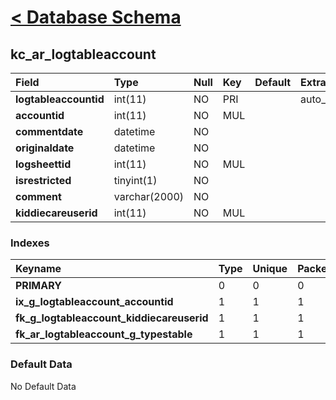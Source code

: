 # [< Database Schema](DatabaseSchema.md) #

## kc\_ar\_logtableaccount ##
| **Field** | Type | Null | Key | Default | Extra | Comment |
|:----------|:-----|:-----|:----|:--------|:------|:--------|
| **logtableaccountid** | int(11) | NO   | PRI |         | auto\_increment |         |
| **accountid** | int(11) | NO   | MUL |         |       |         |
| **commentdate** | datetime | NO   |     |         |       |         |
| **originaldate** | datetime | NO   |     |         |       |         |
| **logsheettid** | int(11) | NO   | MUL |         |       |         |
| **isrestricted** | tinyint(1) | NO   |     |         |       |         |
| **comment** | varchar(2000) | NO   |     |         |       |         |
| **kiddiecareuserid** | int(11) | NO   | MUL |         |       |         |


### Indexes ###
| **Keyname** | Type | Unique | Packed | Column | Seq | Cardinality | Collation | Null | Comment |
|:------------|:-----|:-------|:-------|:-------|:----|:------------|:----------|:-----|:--------|
| **PRIMARY** | 0    | 0      | 0      | logtableaccountid | 1   | 0           | A         | 0    | 0       |
| **ix\_g\_logtableaccount\_accountid** | 1    | 1      | 1      | accountid | 1   |             | A         | 1    | 1       |
| **fk\_g\_logtableaccount\_kiddiecareuserid** | 1    | 1      | 1      | kiddiecareuserid | 1   |             | A         | 1    | 1       |
| **fk\_ar\_logtableaccount\_g\_typestable** | 1    | 1      | 1      | logsheettid | 1   |             | A         | 1    | 1       |


### Default Data ###
No Default Data